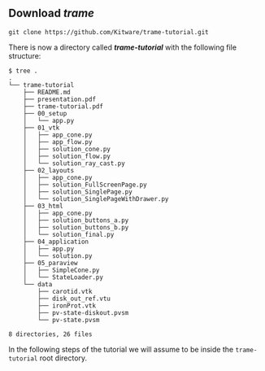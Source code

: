## Download ***trame***

```
git clone https://github.com/Kitware/trame-tutorial.git
```

There is now a directory called ***trame-tutorial*** with the following file structure:

```
$ tree .
.
└── trame-tutorial
    ├── README.md
    ├── presentation.pdf
    ├── trame-tutorial.pdf
    ├── 00_setup
    │   └── app.py
    ├── 01_vtk
    │   ├── app_cone.py
    │   ├── app_flow.py
    │   ├── solution_cone.py
    │   ├── solution_flow.py
    │   └── solution_ray_cast.py
    ├── 02_layouts
    │   ├── app_cone.py
    │   ├── solution_FullScreenPage.py
    │   ├── solution_SinglePage.py
    │   └── solution_SinglePageWithDrawer.py
    ├── 03_html
    │   ├── app_cone.py
    │   ├── solution_buttons_a.py
    │   ├── solution_buttons_b.py
    │   └── solution_final.py
    ├── 04_application
    │   ├── app.py
    │   └── solution.py
    ├── 05_paraview
    │   ├── SimpleCone.py
    │   └── StateLoader.py
    └── data
        ├── carotid.vtk
        ├── disk_out_ref.vtu
        ├── ironProt.vtk
        ├── pv-state-diskout.pvsm
        └── pv-state.pvsm

8 directories, 26 files
```

In the following steps of the tutorial we will assume to be inside the `trame-tutorial` root directory.